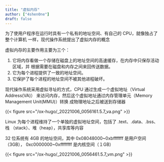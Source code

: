 ```yaml
---
title: "虚拟内存"
author: ["4shen0ne"]
draft: false
---
```


为了使用户程序在运行时具有一个私有的地址空间、有自己的 CPU，就像独占了整个计算机
一样，现代操作系统提出了虚拟内存的概念

虚拟内存的主要作用主要为三个：

1.  它将内存看做一个存储在磁盘上的地址空间的高速缓存，在内存中只保存活动区域，并
    根据需要在磁盘和内存之间来回传送数据。
2.  它为每个进程提供了一致的地址空间。
3.  它保护了每个进程的地址空间不被其他进程破坏。

现代操作系统采用虚拟寻址的方式，CPU 通过生成一个虚拟地址（Virtual Address(VA)）
来访问内存，然后这个虚拟地址通过内存管理单元（Memory Management Unit(MMU)）转换
成物理地址之后被送到存储器

{{< figure src="/ox-hugo/_20221006_0056161.5.7_va.png" >}}

Linux 为每个进程维持了一个单独的虚拟地址空间，包括了 .text、.data、.bss、栈
（stack）、堆（heap），共享库等内容

32 位系统有 4GB 的地址空间，其中 0x08048000~0xbfffffff 是用户空间（3GB），
0xc0000000~0xffffffff 是内核空间（１GB）

{{< figure src="/ox-hugo/_20221006_0056461.5.7_vm.png" >}}
